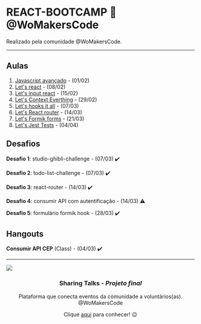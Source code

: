 ﻿# REACT-BOOTCAMP 🦄 @WoMakersCode

Realizado pela comunidade @WoMakersCode.

******
## Aulas

 1. [Javascript avançado](https://github.com/Alessandra-Nastassja/REACT-BOOTCAMP/tree/master/%231-javascript-avancado) - (01/02)
 2. [Let's react](https://github.com/Alessandra-Nastassja/REACT-BOOTCAMP/tree/master/%232-lets-react) - (08/02)
 3. [Let's input react](https://github.com/Alessandra-Nastassja/REACT-BOOTCAMP/tree/master/%233-lets-input-react) - (15/02)
 4. [Let's Context Everthing](#4-everthing) - (29/02)
 5. [Let's hooks it all](https://github.com/Alessandra-Nastassja/REACT-BOOTCAMP/tree/master/%235-class-function) - (07/03)
 6. [Let's React router](https://github.com/Alessandra-Nastassja/REACT-BOOTCAMP/tree/master/%236-react-router) - (14/03)
 7. [Let's Formik forms](#6-forms-formik) - (21/03)
 8. [Let's Jest Tests](#6-forms-formik) - (04/04)

## Desafios

**Desafio 1**: studio-ghibli-challenge - (07/03) :heavy_check_mark:

**Desafio 2**: todo-list-challenge - (07/03) :heavy_check_mark:

**Desafio 3**: react-router - (14/03) :heavy_check_mark:

**Desafio 4**: consumir API com autentificação - (14/03) :warning:

**Desafio 5**: formulário formik hook - (28/03) :heavy_check_mark:

## Hangouts

**Consumir API CEP** (Class) - (04/03) :heavy_check_mark:

****
![](https://user-images.githubusercontent.com/27302446/79700551-e0ee1680-826c-11ea-8898-a257072784c5.png)

<h3 align="center">Sharing Talks - <i>Projeto final</i></h3>
<p align="center">Plataforma que conecta eventos da comunidade a voluntários(as). @WoMakersCode</p>

<p align="center">Clique <a href="https://github.com/React-Bootcamp-WoMarkersCode/call-of-papers">aqui</a> para conhecer! 😉</p>
